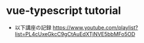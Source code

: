 # vue-typescript tutorial
* 以下講座の記録
https://www.youtube.com/playlist?list=PL4cUxeGkcC9gCtAuEdXTjNVE5bbMFo5OD
